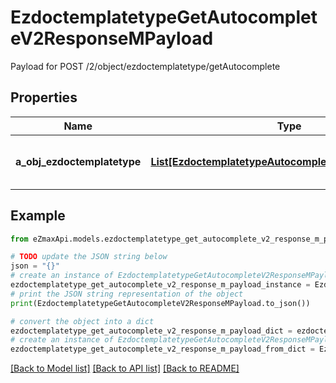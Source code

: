 # EzdoctemplatetypeGetAutocompleteV2ResponseMPayload

Payload for POST /2/object/ezdoctemplatetype/getAutocomplete

## Properties

Name | Type | Description | Notes
------------ | ------------- | ------------- | -------------
**a_obj_ezdoctemplatetype** | [**List[EzdoctemplatetypeAutocompleteElementResponse]**](EzdoctemplatetypeAutocompleteElementResponse.md) | An array of Ezdoctemplatetype autocomplete element response. | 

## Example

```python
from eZmaxApi.models.ezdoctemplatetype_get_autocomplete_v2_response_m_payload import EzdoctemplatetypeGetAutocompleteV2ResponseMPayload

# TODO update the JSON string below
json = "{}"
# create an instance of EzdoctemplatetypeGetAutocompleteV2ResponseMPayload from a JSON string
ezdoctemplatetype_get_autocomplete_v2_response_m_payload_instance = EzdoctemplatetypeGetAutocompleteV2ResponseMPayload.from_json(json)
# print the JSON string representation of the object
print(EzdoctemplatetypeGetAutocompleteV2ResponseMPayload.to_json())

# convert the object into a dict
ezdoctemplatetype_get_autocomplete_v2_response_m_payload_dict = ezdoctemplatetype_get_autocomplete_v2_response_m_payload_instance.to_dict()
# create an instance of EzdoctemplatetypeGetAutocompleteV2ResponseMPayload from a dict
ezdoctemplatetype_get_autocomplete_v2_response_m_payload_from_dict = EzdoctemplatetypeGetAutocompleteV2ResponseMPayload.from_dict(ezdoctemplatetype_get_autocomplete_v2_response_m_payload_dict)
```
[[Back to Model list]](../README.md#documentation-for-models) [[Back to API list]](../README.md#documentation-for-api-endpoints) [[Back to README]](../README.md)


